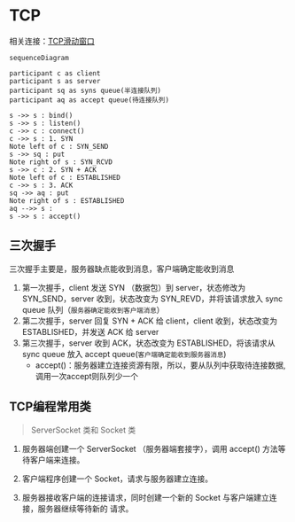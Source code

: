 # TCP

相关连接：[TCP滑动窗口](/java/socket/3-netty-advanc?id=tcp滑动窗口)

```mermaid
sequenceDiagram

participant c as client
participant s as server
participant sq as syns queue(半连接队列)
participant aq as accept queue(待连接队列)

s ->> s : bind()
s ->> s : listen()
c ->> c : connect()
c ->> s : 1. SYN
Note left of c : SYN_SEND
s ->> sq : put
Note right of s : SYN_RCVD
s ->> c : 2. SYN + ACK
Note left of c : ESTABLISHED
c ->> s : 3. ACK
sq ->> aq : put
Note right of s : ESTABLISHED
aq -->> s : 
s ->> s : accept()
```

## 三次握手
三次握手主要是，服务器缺点能收到消息，客户端确定能收到消息

1. 第一次握手，client 发送 SYN （数据包）到 server，状态修改为 SYN_SEND，server 收到，状态改变为 SYN_REVD，并将该请求放入 sync queue 队列（`服务器确定能收到客户端消息`）
2. 第二次握手，server 回复 SYN + ACK 给 client，client 收到，状态改变为 ESTABLISHED，并发送 ACK 给 server
3. 第三次握手，server 收到 ACK，状态改变为 ESTABLISHED，将该请求从 sync queue 放入 accept queue(`客户端确定能收到服务器消息`)
   - accept()：服务器建立连接资源有限，所以，要从队列中获取待连接数据,调用一次accept则队列少一个

## TCP编程常用类  

> ServerSocket 类和 Socket 类  

1. 服务器端创建一个 ServerSocket （服务器端套接字），调用 accept() 方法等待客户端来连接。

2. 客户端程序创建一个 Socket，请求与服务器建立连接。

3. 服务器接收客户端的连接请求，同时创建一个新的 Socket 与客户端建立连接，服务器继续等待新的
   请求。  

